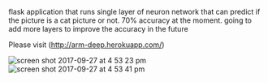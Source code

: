 flask application that runs single layer of neuron network 
that can predict if the picture is a cat picture or not.
70% accuracy at the moment. going to add more layers to improve 
the accuracy in the future

Please visit (http://arm-deep.herokuapp.com/)

![screen shot 2017-09-27 at 4 53 23 pm](https://user-images.githubusercontent.com/3277669/30907417-c18dd5cc-a3a4-11e7-9226-5a6ca6c9a4cc.png)
![screen shot 2017-09-27 at 4 53 41 pm](https://user-images.githubusercontent.com/3277669/30907418-c18fb928-a3a4-11e7-832d-5fa45e61413e.png)
